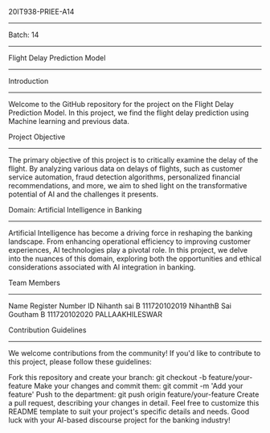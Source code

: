 20IT938-PRIEE-A14 <hr>
Batch: 14 <hr>
Flight Delay Prediction Model<hr>
Introduction<hr>
Welcome to the GitHub repository for the project on the Flight Delay Prediction Model. In this project, we find the flight delay prediction using Machine learning and previous data.

Project Objective<hr>
The primary objective of this project is to critically examine the delay of the flight. By analyzing various data on delays of flights, such as customer service automation, fraud detection algorithms, personalized financial recommendations, and more, we aim to shed light on the transformative potential of AI and the challenges it presents.

Domain: Artificial Intelligence in Banking<hr>
Artificial Intelligence has become a driving force in reshaping the banking landscape. From enhancing operational efficiency to improving customer experiences, AI technologies play a pivotal role. In this project, we delve into the nuances of this domain, exploring both the opportunities and ethical considerations associated with AI integration in banking.

Team Members<hr>
Name	Register Number	ID
Nihanth sai B	111720102019	NihanthB
Sai Goutham B	111720102020	PALLAAKHILESWAR

Contribution Guidelines<hr>
We welcome contributions from the community! If you'd like to contribute to this project, please follow these guidelines:

Fork this repository and create your branch: git checkout -b feature/your-feature
Make your changes and commit them: git commit -m 'Add your feature'
Push to the department: git push origin feature/your-feature
Create a pull request, describing your changes in detail.
Feel free to customize this README template to suit your project's specific details and needs. Good luck with your AI-based discourse project for the banking industry!

